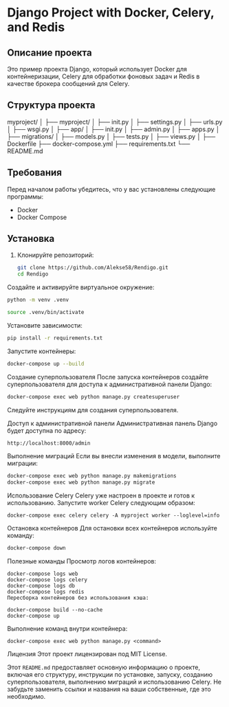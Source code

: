 # Django Project with Docker, Celery, and Redis

## Описание проекта

Это пример проекта Django, который использует Docker для контейнеризации, Celery для обработки фоновых задач и Redis в качестве брокера сообщений для Celery.

## Структура проекта

myproject/
│
├── myproject/
│ ├── init.py
│ ├── settings.py
│ ├── urls.py
│ ├── wsgi.py
│
├── app/
│ ├── init.py
│ ├── admin.py
│ ├── apps.py
│ ├── migrations/
│ ├── models.py
│ ├── tests.py
│ ├── views.py
│
├── Dockerfile
├── docker-compose.yml
├── requirements.txt
└── README.md

## Требования

Перед началом работы убедитесь, что у вас установлены следующие программы:

- Docker
- Docker Compose

## Установка

1. Клонируйте репозиторий:

   ```bash
   git clone https://github.com/Alekse58/Rendigo.git
   cd Rendigo
Создайте и активируйте виртуальное окружение:

   
```bash
python -m venv .venv
```
```bash   
source .venv/bin/activate 
```  
Установите зависимости:

```bash
pip install -r requirements.txt
```  
Запустите контейнеры:
```bash  
docker-compose up --build
```  
Создание суперпользователя
После запуска контейнеров создайте суперпользователя для доступа к административной панели Django:

```  bash
docker-compose exec web python manage.py createsuperuser
```  
Следуйте инструкциям для создания суперпользователя.

Доступ к административной панели
Административная панель Django будет доступна по адресу:

```  bash
http://localhost:8000/admin
```  
Выполнение миграций
Если вы внесли изменения в модели, выполните миграции:

```  bash
docker-compose exec web python manage.py makemigrations
docker-compose exec web python manage.py migrate
```  
Использование Celery
Celery уже настроен в проекте и готов к использованию. Запустите worker Celery следующим образом:


```  bach
docker-compose exec celery celery -A myproject worker --loglevel=info
```  
Остановка контейнеров
Для остановки всех контейнеров используйте команду:

```  bash
docker-compose down
```  
Полезные команды
Просмотр логов контейнеров:


```  
docker-compose logs web
docker-compose logs celery
docker-compose logs db
docker-compose logs redis
Пересборка контейнеров без использования кэша:

docker-compose build --no-cache
docker-compose up
```  
Выполнение команд внутри контейнера:
 ```                       
docker-compose exec web python manage.py <command>
```  
Лицензия
Этот проект лицензирован под MIT License.

Этот `README.md` предоставляет основную информацию о проекте, включая его структуру, инструкции по установке, запуску, созданию суперпользователя, выполнению миграций и использованию Celery. Не забудьте заменить ссылки и названия на ваши собственные, где это необходимо.
